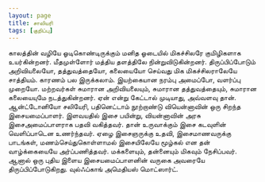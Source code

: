 ```yaml
---
layout: page
title: சாலியரி
tags: [குறிப்பு]
---
```


காலத்தின் வழியே ஓடிகொண்டிருக்கும் மனித ஓடையில் மிகச்சிலரே குமிழிகளாக உயர்கின்றனர். மீதமுள்ளோர் மத்திய தளத்திலே நின்றுவிடுகின்றனர். திருப்பிப்போடும் அறிவியலையோ, தத்துவத்தையோ, கலையையோ செய்வது மிக மிகச்சிலராலேயே சாத்தியம். காரணம் பல இருக்கலாம். இயற்கையான நரம்பு அமைப்போ, வளர்ப்பு முறையோ. மற்றவர்கள் சுமாரான அறிவியலையும், சுமாரான தத்துவத்தையும், சுமாரான கலையையுமே நடத்துகின்றனர். ஏன் என்று கேட்டால் முடியாது, அவ்வளவு தான். ஆன்ட்டோனியோ சலியேரி, பதினெட்டாம் நூற்றாண்டு வியென்னாவின் ஒரு சிறந்த இசையமைப்பாளர். இளவயதில் இசை பயின்று, வியன்னாவின் அரசு இசைஅமைப்பாளராக பதவி வகித்தவர். தான் உருவாக்கும் இசை கடவுளின் வெளிப்பாடென உணர்ந்தவர். ஏழை இசைஞருக்கு உதவி, இசைமாணவருக்கு பாடங்கள், மணம்செய்துகொள்ளாமல் இசையிலேயே மூழ்கல் என தன் வாழ்க்கையையே அர்ப்பணித்தவர். மக்களையும், தன்னையும் மிகவும் நேசிப்பவர். ஆனால் ஒரு புதிய இளைய இசையமைப்பாளனின் வருகை அவரையே திருப்பிப்போடுகிறது. வுல்ஃப்காங் அமெதியஸ் மொட்ஸார்ட். 
